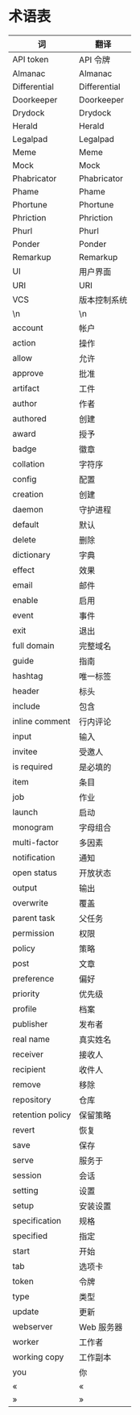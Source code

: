 # 术语表

词 | 翻译
-- | -----------
API token | API 令牌
Almanac | Almanac
Differential | Differential
Doorkeeper | Doorkeeper
Drydock | Drydock
Herald | Herald
Legalpad | Legalpad
Meme | Meme
Mock | Mock
Phabricator | Phabricator
Phame | Phame
Phortune | Phortune
Phriction | Phriction
Phurl | Phurl
Ponder | Ponder
Remarkup | Remarkup
UI | 用户界面
URI | URI
VCS | 版本控制系统
\n | \n
account | 帐户
action | 操作
allow | 允许
approve | 批准
artifact | 工件
author | 作者
authored | 创建
award | 授予|奖励
badge | 徽章
collation | 字符序
config | 配置
creation | 创建
daemon | 守护进程
default | 默认
delete | 删除
dictionary | 字典
effect | 效果|影响
email | 邮件
enable | 启用
event | 事件
exit | 退出
full domain | 完整域名
guide | 指南
hashtag | 唯一标签
header | 标头|页头
include | 包含
inline comment | 行内评论
input | 输入|--input
invitee | 受邀人
is required | 是必填的
item | 条目|菜单项
job | 作业
launch | 启动
monogram | 字母组合
multi-factor | 多因素
notification | 通知
open status | 开放状态
output | 输出|--output
overwrite | 覆盖|--overwrite
parent task | 父任务
permission | 权限
policy | 策略|-Policy
post | 文章|发送|发布
preference | 偏好
priority | 优先级
profile | 档案|分析
publisher | 发布者
real name | 真实姓名
receiver | 接收人
recipient | 收件人|接受者
remove | 移除
repository | 仓库|repository
retention policy | 保留策略
revert | 恢复
save | 保存
serve | 服务于
session | 会话
setting | 设置
setup | 安装设置
specification | 规格
specified | 指定|特定
start | 开始|启动
tab | 选项卡
token | 令牌|符记|符号|语素|token
type | 类型|键入
update | 更新
webserver | Web 服务器
worker | 工作者
working copy | 工作副本
you | 你
« | «
» | »
